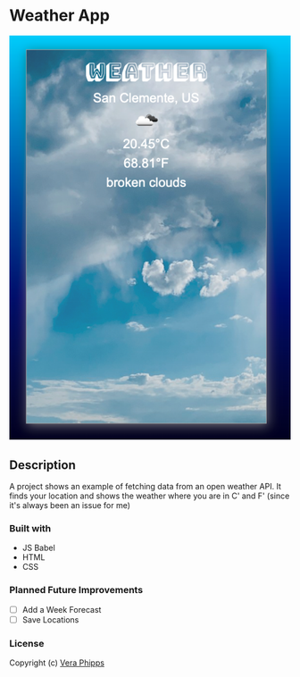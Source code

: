 # Weather App

![Screenshot](https://github.com/veraphipps01/weather/blob/main/Screen%20Shot%202022-01-16%20at%202.22.30%20PM.png?raw=true)


## Description
A project shows an example of fetching data from an open weather API.
It finds your location and shows the weather where you are in C' and F' (since it's always been an issue for me)

### Built with
- JS Babel
- HTML
- CSS

### Planned Future Improvements
- [ ] Add a Week Forecast
- [ ] Save Locations

### License
Copyright (c) [Vera Phipps](LICENSE.md)

